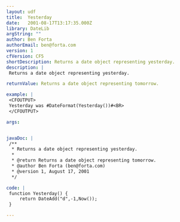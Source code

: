 ```yaml
---
layout: udf
title:  Yesterday
date:   2001-08-17T13:17:35.000Z
library: DateLib
argString: ""
author: Ben Forta
authorEmail: ben@forta.com
version: 1
cfVersion: CF5
shortDescription: Returns a date object representing yesterday.
description: |
 Returns a date object representing yesterday.

returnValue: Returns a date object representing tomorrow.

example: |
 <CFOUTPUT>
 Yesterday was #DateFormat(Yesterday())#<BR>
 </CFOUTPUT>

args:


javaDoc: |
 /**
  * Returns a date object representing yesterday.
  * 
  * @return Returns a date object representing tomorrow. 
  * @author Ben Forta (ben@forta.com) 
  * @version 1, August 17, 2001 
  */

code: |
 function Yesterday() {
     return DateAdd("d",-1,Now());
 }

---
```


